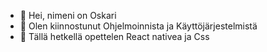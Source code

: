 - 👋 Hei, nimeni on Oskari
- 👀 Olen kiinnostunut Ohjelmoinnista ja Käyttöjärjestelmistä
- 🌱 Tällä hetkellä opettelen React nativea ja Css


<!---
osenaattori/osenaattori is a ✨ special ✨ repository because its `README.md` (this file) appears on your GitHub profile.
You can click the Preview link to take a look at your changes.
--->

